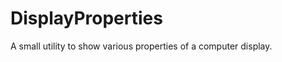 DisplayProperties
=================

A small utility to show various properties of a computer display.